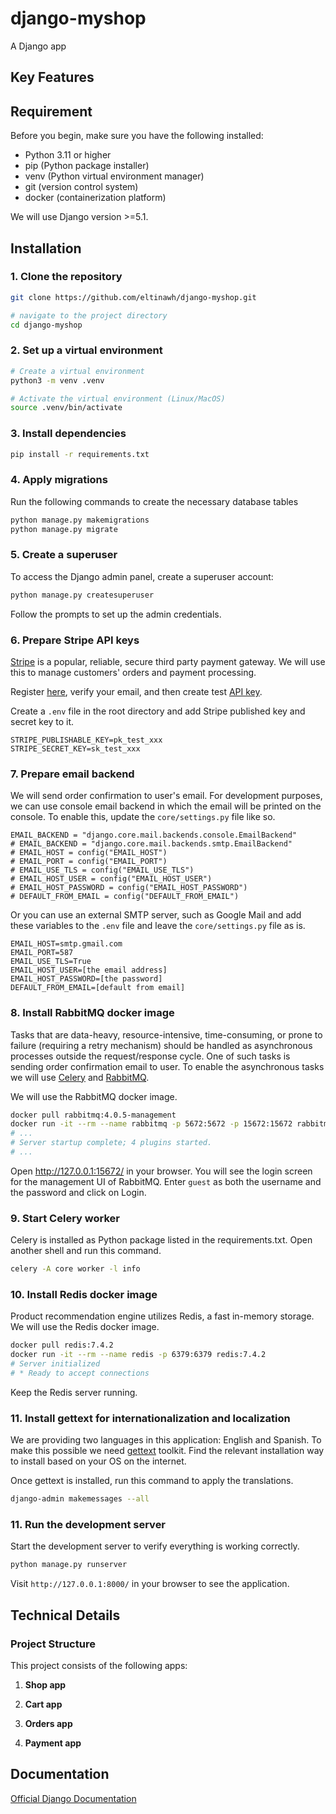 # django-myshop
A Django app

## Key Features

## Requirement

Before you begin, make sure you have the following installed:
- Python 3.11 or higher
- pip (Python package installer)
- venv (Python virtual environment manager)
- git (version control system)
- docker (containerization platform)

We will use Django version >=5.1.

## Installation

### 1. Clone the repository
```bash
git clone https://github.com/eltinawh/django-myshop.git

# navigate to the project directory
cd django-myshop
```

### 2. Set up a virtual environment
```bash
# Create a virtual environment
python3 -m venv .venv

# Activate the virtual environment (Linux/MacOS)
source .venv/bin/activate
```

### 3. Install dependencies
```bash
pip install -r requirements.txt
```

### 4. Apply migrations

Run the following commands to create the necessary database tables 
```bash
python manage.py makemigrations
python manage.py migrate
```

### 5. Create a superuser

To access the Django admin panel, create a superuser account:
```bash
python manage.py createsuperuser
```
Follow the prompts to set up the admin credentials.

### 6. Prepare Stripe API keys

[Stripe](https://stripe.com/) is a popular, reliable, secure third party payment gateway. We will use this to manage customers' orders and payment processing.

Register [here](https://dashboard.stripe.com/register), verify your email, and then create test [API key](https://dashboard.stripe.com/test/apikeys).

Create a `.env` file in the root directory and add Stripe published key and secret key to it.
```
STRIPE_PUBLISHABLE_KEY=pk_test_xxx
STRIPE_SECRET_KEY=sk_test_xxx
```

### 7. Prepare email backend

We will send order confirmation to user's email. For development purposes, we can use console email backend in which the email will be printed on the console. To enable this, update the `core/settings.py` file like so.
```
EMAIL_BACKEND = "django.core.mail.backends.console.EmailBackend"
# EMAIL_BACKEND = "django.core.mail.backends.smtp.EmailBackend"
# EMAIL_HOST = config("EMAIL_HOST")
# EMAIL_PORT = config("EMAIL_PORT")
# EMAIL_USE_TLS = config("EMAIL_USE_TLS")
# EMAIL_HOST_USER = config("EMAIL_HOST_USER")
# EMAIL_HOST_PASSWORD = config("EMAIL_HOST_PASSWORD")
# DEFAULT_FROM_EMAIL = config("DEFAULT_FROM_EMAIL")
```

Or you can use an external SMTP server, such as Google Mail and add these variables to the `.env` file and leave the `core/settings.py` file as is.
```
EMAIL_HOST=smtp.gmail.com
EMAIL_PORT=587
EMAIL_USE_TLS=True
EMAIL_HOST_USER=[the email address]
EMAIL_HOST_PASSWORD=[the password]
DEFAULT_FROM_EMAIL=[default from email]
```


### 8. Install RabbitMQ docker image

Tasks that are data-heavy, resource-intensive, time-consuming, or prone to failure (requiring a retry mechanism) should be handled as asynchronous processes outside the request/response cycle. One of such tasks is sending order confirmation email to user. To enable the asynchronous tasks we will use [Celery](https://docs.celeryq.dev/en/stable/index.html) and [RabbitMQ](https://www.rabbitmq.com/).

We will use the RabbitMQ docker image.
```bash
docker pull rabbitmq:4.0.5-management
docker run -it --rm --name rabbitmq -p 5672:5672 -p 15672:15672 rabbitmq:4.0.5-management
# ...
# Server startup complete; 4 plugins started.
# ...
```
Open http://127.0.0.1:15672/ in your browser. You will see the login screen for the management UI of RabbitMQ. Enter `guest` as both the username and the password and click on Login.

### 9. Start Celery worker

Celery is installed as Python package listed in the requirements.txt. Open another shell and run this command.
```bash
celery -A core worker -l info
```

### 10. Install Redis docker image

Product recommendation engine utilizes Redis, a fast in-memory storage. We will use the Redis docker image.

```bash
docker pull redis:7.4.2
docker run -it --rm --name redis -p 6379:6379 redis:7.4.2
# Server initialized
# * Ready to accept connections
```
Keep the Redis server running.

### 11. Install gettext for internationalization and localization

We are providing two languages in this application: English and Spanish. To make this possible we need [gettext](https://www.gnu.org/software/gettext/) toolkit. Find the relevant installation way to install based on your OS on the internet.

Once gettext is installed, run this command to apply the translations.
```bash
django-admin makemessages --all
```

### 11. Run the development server

Start the development server to verify everything is working correctly.
```bash
python manage.py runserver
```
Visit `http://127.0.0.1:8000/` in your browser to see the application.

## Technical Details

### Project Structure
This project consists of the following apps:

1. **Shop app**

2. **Cart app**

3. **Orders app**

4. **Payment app**


## Documentation

[Official Django Documentation](https://www.djangoproject.com/)
